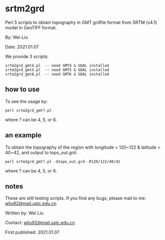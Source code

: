 # srtm2grd

Perl 5 scripts to obtain topography in GMT grdfile format from SRTM (v4.1) model in GeoTIFF format.

By: Wei Liu

Date: 2021.01.07

We provide 3 scripts:

```
srtm2grd_gmt4.pl  -- need GMT4 & GDAL installed
srtm2grd_gmt5.pl  -- need GMT5 & GDAL installed
srtm2grd_gmt6.pl  -- need GMT6 & GDAL installed
```

## how to use

To see the usage by:

`perl srtm2grd_gmt?.pl`

where ? can be 4, 5, or 6.

## an example

To obtain the topography of the region with longitude = 120~122 & latitude = 40~42,
and output to topo_out.grd:

`perl srtm2grd_gmt?.pl -Gtopo_out.grd -R120/122/40/42`

where ? can be 4, 5, or 6.

## notes

These are still testing scripts. If you find any bugs, please mail to me: wliu92@mail.ustc.edu.cn

Written by: Wei Liu

Contact: wliu92@mail.ustc.edu.cn

First published: 2021.01.07
